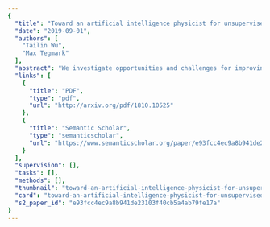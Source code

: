 ```yaml
---
{
  "title": "Toward an artificial intelligence physicist for unsupervised learning.",
  "date": "2019-09-01",
  "authors": [
    "Tailin Wu",
    "Max Tegmark"
  ],
  "abstract": "We investigate opportunities and challenges for improving unsupervised machine learning using four common strategies with a long history in physics: divide and conquer, Occam's razor, unification, and lifelong learning. Instead of using one model to learn everything, we propose a paradigm centered around the learning and manipulation of theories, which parsimoniously predict both aspects of the future (from past observations) and the domain in which these predictions are accurate. Specifically, we propose a generalized mean loss to encourage each theory to specialize in its comparatively advantageous domain, and a differentiable description length objective to downweight bad data and \"snap\" learned theories into simple symbolic formulas. Theories are stored in a \"theory hub,\" which continuously unifies learned theories and can propose theories when encountering new environments. We test our implementation, the toy \"artificial intelligence physicist\" learning agent, on a suite of increasingly complex physics environments. From unsupervised observation of trajectories through worlds involving random combinations of gravity, electromagnetism, harmonic motion, and elastic bounces, our agent typically learns faster and produces mean-squared prediction errors about a billion times smaller than a standard feedforward neural net of comparable complexity, typically recovering integer and rational theory parameters exactly. Our agent successfully identifies domains with different laws of motion also for a nonlinear chaotic double pendulum in a piecewise constant force field.",
  "links": [
    {
      "title": "PDF",
      "type": "pdf",
      "url": "http://arxiv.org/pdf/1810.10525"
    },
    {
      "title": "Semantic Scholar",
      "type": "semanticscholar",
      "url": "https://www.semanticscholar.org/paper/e93fcc4ec9a8b941de23103f40cb5a4ab79fe17a"
    }
  ],
  "supervision": [],
  "tasks": [],
  "methods": [],
  "thumbnail": "toward-an-artificial-intelligence-physicist-for-unsupervised-learning-thumb.jpg",
  "card": "toward-an-artificial-intelligence-physicist-for-unsupervised-learning-card.jpg",
  "s2_paper_id": "e93fcc4ec9a8b941de23103f40cb5a4ab79fe17a"
}
---
```


